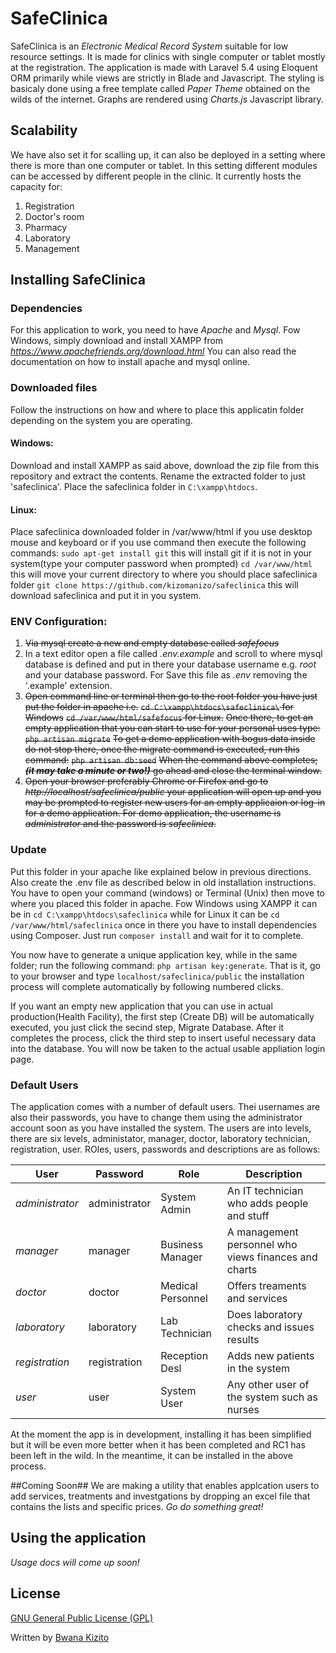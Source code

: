 # SafeClinica #
SafeClinica is an *Electronic Medical Record System* suitable for low resource settings.
It is made for clinics with single computer or tablet mostly at the registration. The application is made with Laravel 5.4 using Eloquent ORM primarily while views are strictly in Blade and Javascript. The styling is basicaly done using a free template called *Paper Theme* obtained on the wilds of the internet. Graphs are rendered using *Charts.js* Javascript library.


## Scalability ##
We have also set it for scalling up, it can also be deployed in a setting where there is more than one computer or tablet. In this setting different modules can be accessed by different people in the clinic. It currently hosts the capacity for:
1. Registration
2. Doctor's room
3. Pharmacy
4. Laboratory
5. Management


## Installing SafeClinica

### Dependencies ###
For this application to work, you need to have *Apache* and *Mysql*. Fow Windows, simply download and install XAMPP from *https://www.apachefriends.org/download.html* You can also read the documentation on how to install apache and mysql online.

### Downloaded files ###
Follow the instructions on how and where to place this applicatin folder depending on the system you are operating.
#### Windows: ####
Download and install XAMPP as said above, download the zip file from this repository and extract the contents. Rename the extracted folder to just 'safeclinica'. Place the safeclinica folder in `C:\xampp\htdocs`.
#### Linux: ####
Place safeclinica downloaded folder in /var/www/html if you use desktop mouse and keyboard or if you use command then execute the following commands:
`sudo apt-get install git`
this will install git if it is not in your system(type your computer password when prompted)
`cd /var/www/html`
this will move your current directory to where you should place safeclinica folder
`git clone https://github.com/kizomanizo/safeclinica`
this will download safeclinica and put it in you system.

### ENV Configuration: ###
1. ~~Via mysql create a new and empty database called *safefocus*~~
2. In a text editor open a file called *.env.example* and scroll to where mysql database is defined and put in there your database username e.g. _root_ and your database password. For Save this file as *.env* removing the '.example' extension.
3. ~~Open command line or terminal then go to the root folder you have just put the folder in apache i.e.~~
~~`cd C:\xampp\htdocs\safeclinica\` for Windows~~
~~`cd /var/www/html/safefocus` for Linux.~~
~~Once there, to get an empty application that you can start to use for your personal uses type:~~
~~`php artisan migrate`~~
~~To get a demo application with bogus data inside do not stop there, once the migrate command is executed, run this command:~~
~~`php artisan db:seed`~~
~~When the command above completes; ___(it may take a minute or two!)___ go ahead and close the terminal window.~~
4. ~~Open your browser preferably Chrome or Firefox and go to *http://localhost/safeclinica/public* your application will open up and you may be prompted to register new users for an empty applicaion or log-in for a demo application. For demo application, the username is *administrator* and the password is *safeclinica*.~~


### Update ###
Put this folder in your apache like explained below in previous directions. Also create the .env file as described below in old installation instructions. You have to open your command (windows) or Terminal (Unix) then move to where you placed this folder in apache. Fow Windows using XAMPP it can be in `cd C:\xampp\htdocs\safeclinica` while for Linux it can be `cd /var/www/html/safeclinica` once in there you have to install dependencies using Composer. Just run `composer install` and wait for it to complete.

You now have to generate a unique application key, while in the same folder; run the following command: `php artisan key:generate`. That is it, go to your browser and type `localhost/safeclinica/public` the installation process will complete automatically by following numbered clicks.

If you want an empty new application that you can use in actual production(Health Facility), the first step (Create DB) will be automatically executed, you just click the secind step, Migrate Database. After it completes the process, click the third step to insert useful necessary data into the database. You will now be taken to the actual usable appliation login page.

### Default Users ###
The application comes with a number of default users. Thei usernames are also their passwords, you have to change them using the administrator account soon as you have installed the system. The users are into levels, there are six levels, administator, manager, doctor, laboratory technician, registration, user. ROles, users, passwords and descriptions are as follows:

User 			| Password 		| Role 				| Description
--- 			| --- 			| --- 				| ---
*administrator* | administrator | System Admin 		| An IT technician who adds people and stuff
*manager* 		| manager 		| Business Manager 	| A management personnel who views finances and charts
*doctor* 		| doctor 		| Medical Personnel | Offers treaments and services
*laboratory* 	| laboratory 	| Lab Technician 	| Does laboratory checks and issues results
*registration* 	| registration 	| Reception Desl 	| Adds new patients in the system
*user* 			| user 			| System User 		| Any other user of the system such as nurses

At the moment the app is in development, installing it has been simplified but it will be even more better when it has been completed and RC1 has been left in the wild. In the meantime, it can be installed in the above process.

##Coming Soon##
We are making a utility that enables applcation users to add services, treatments and investgations by dropping an excel file that contains the lists and specific prices.
*Go do something great!*

## Using the application ##
*Usage docs will come up soon!*

## License ##
[GNU General Public License (GPL)](https://opensource.org/licenses/GPL-3.0)

Written by [Bwana Kizito](http://twitter.com/kizomanizo)
